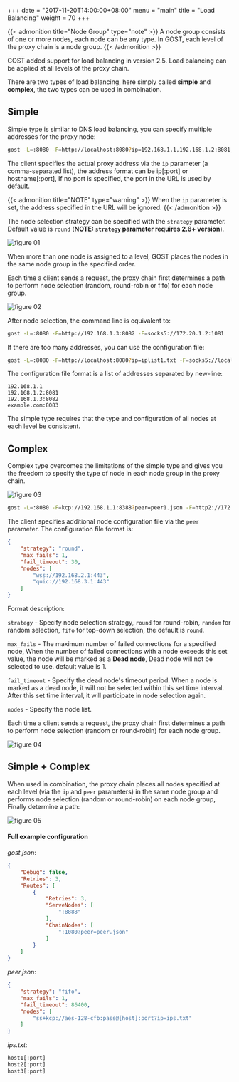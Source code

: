 +++
date = "2017-11-20T14:00:00+08:00"
menu = "main"
title = "Load Balancing"
weight = 70
+++

{{< admonition title="Node Group" type="note" >}}
A node group consists of one or more nodes, each node can be any type.
In GOST, each level of the proxy chain is a node group.
{{< /admonition >}}

GOST added support for load balancing in version 2.5. Load balancing can be applied at all levels of the proxy chain.

There are two types of load balancing, here simply called **simple** and **complex**, the two types can be used in combination.

## Simple

Simple type is similar to DNS load balancing, you can specify multiple addresses for the proxy node:

```bash
gost -L=:8080 -F=http://localhost:8080?ip=192.168.1.1,192.168.1.2:8081,192.168.1.3:8082 -F=socks5://localhost:1080?ip=172.20.1.1:1080,172.20.1.2:1081,172.20.1.3:1082
```

The client specifies the actual proxy address via the `ip` parameter (a comma-separated list), the address format can be ip[:port] or hostname[:port], If no port is specified, the port in the URL is used by default.


{{< admonition title="NOTE" type="warning" >}}
When the `ip` parameter is set, the address specified in the URL will be ignored.
{{< /admonition >}}

The node selection strategy can be specified with the `strategy` parameter. Default value is `round` (**NOTE: `strategy` parameter requires 2.6+ version**).

![figure 01](/gost/img/lb01.png)

When more than one node is assigned to a level, GOST places the nodes in the same node group in the specified order.

Each time a client sends a request, the proxy chain first determines a path to perform node selection (random, round-robin or fifo) for each node group.

![figure 02](/gost/img/lb02.png)

After node selection, the command line is equivalent to:

```bash
gost -L=:8080 -F=http://192.168.1.3:8082 -F=socks5://172.20.1.2:1081
```

If there are too many addresses, you can use the configuration file:

```bash
gost -L=:8080 -F=http://localhost:8080?ip=iplist1.txt -F=socks5://localhost:1080?ip=iplist2.txt
```

The configuration file format is a list of addresses separated by new-line:

```text
192.168.1.1
192.168.1.2:8081
192.168.1.3:8082
example.com:8083
```

The simple type requires that the type and configuration of all nodes at each level be consistent.

## Complex

Complex type overcomes the limitations of the simple type and gives you the freedom to specify the type of node in each node group in the proxy chain.

![figure 03](/gost/img/lb03.png)

```bash
gost -L=:8080 -F=kcp://192.168.1.1:8388?peer=peer1.json -F=http2://172.20.1.1:443?peer=peer2.json
```

The client specifies additional node configuration file via the `peer` parameter. The configuration file format is:

```json
{
    "strategy": "round",
    "max_fails": 1,
    "fail_timeout": 30,
    "nodes": [
        "wss://192.168.2.1:443",
        "quic://192.168.3.1:443"
    ]
}
```

Format description:

`strategy` - Specify node selection strategy, `round` for round-robin, `random` for random selection, `fifo` for top-down selection, the default is `round`.

`max_fails` - The maximum number of failed connections for a specified node, When the number of failed connections with a node exceeds this set value, the node will be marked as a **Dead node**, Dead node will not be selected to use. default value is 1.

`fail_timeout` - Specify the dead node's timeout period. When a node is marked as a dead node, it will not be selected within this set time interval. After this set time interval, it will participate in node selection again.

`nodes` - Specify the node list.

Each time a client sends a request, the proxy chain first determines a path to perform node selection (random or round-robin) for each node group.

![figure 04](/gost/img/lb04.png)

## Simple + Complex

When used in combination, the proxy chain places all nodes specified at each level (via the `ip` and `peer` parameters) in the same node group and performs node selection (random or round-robin) on each node group, Finally determine a path:

![figure 05](/gost/img/lb05.png)

#### Full example configuration
*gost.json*:
```json
{
    "Debug": false,
    "Retries": 3,
    "Routes": [
        {
            "Retries": 3,
            "ServeNodes": [
                ":8888"
            ],
            "ChainNodes": [
                ":1080?peer=peer.json"
            ]
        }
    ]
}
```
*peer.json*:
```json
{
    "strategy": "fifo",
    "max_fails": 1,
    "fail_timeout": 86400,
    "nodes": [
        "ss+kcp://aes-128-cfb:pass@[host]:port?ip=ips.txt"
    ]
}
```
*ips.txt*:
```txt
host1[:port]
host2[:port]
host3[:port]
```

